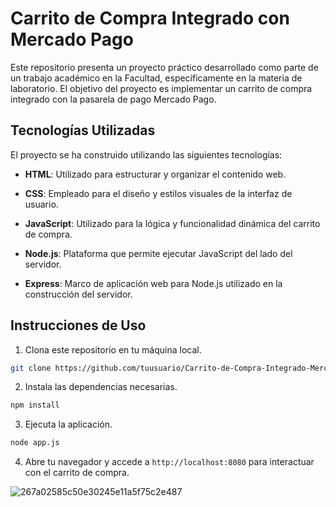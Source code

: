 # Carrito de Compra Integrado con Mercado Pago

Este repositorio presenta un proyecto práctico desarrollado como parte de un trabajo académico en la Facultad, específicamente en la materia de laboratorio. El objetivo del proyecto es implementar un carrito de compra integrado con la pasarela de pago Mercado Pago.

## Tecnologías Utilizadas

El proyecto se ha construido utilizando las siguientes tecnologías:

- **HTML**: Utilizado para estructurar y organizar el contenido web.
  
- **CSS**: Empleado para el diseño y estilos visuales de la interfaz de usuario.

- **JavaScript**: Utilizado para la lógica y funcionalidad dinámica del carrito de compra.

- **Node.js**: Plataforma que permite ejecutar JavaScript del lado del servidor.

- **Express**: Marco de aplicación web para Node.js utilizado en la construcción del servidor.

## Instrucciones de Uso

1. Clona este repositorio en tu máquina local.

```bash
git clone https://github.com/tuusuario/Carrito-de-Compra-Integrado-Mercado-Pago.git
```

2. Instala las dependencias necesarias.

```bash
npm install
```

3. Ejecuta la aplicación.

```bash
node app.js
```

4. Abre tu navegador y accede a `http://localhost:8080` para interactuar con el carrito de compra.


![267a02585c50e30245e11a5f75c2e487](https://github.com/Maynh/Carrito-de-Compra-Integrado-Mercado-Pago/assets/111921764/42972e28-5c26-4c15-94fd-be5f36c671ea)
